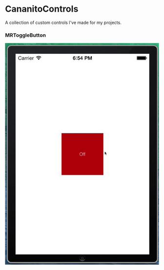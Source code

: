 CananitoControls
================

A collection of custom controls I've made for my projects.

### MRToggleButton

![](https://github.com/Cananito/CananitoControls/blob/master/Source/ToggleButton/Demo.gif?raw=true)
